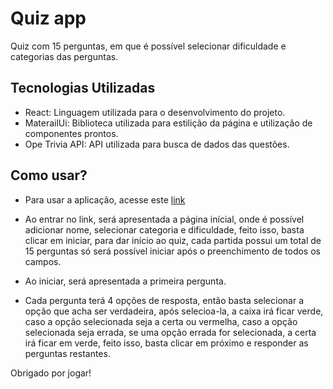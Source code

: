 # Quiz app

Quiz com 15 perguntas, em que é possível selecionar dificuldade e categorias das perguntas.

## Tecnologias Utilizadas

- React: Linguagem utilizada para o desenvolvimento do projeto.
- MaterailUi: Biblioteca utilizada para estilição da página e utilização de componentes prontos.
- Ope Trivia API: API utilizada para busca de dados das questões.

## Como usar?

- Para usar a aplicação, acesse este [link](https://appquizreact.netlify.app)

- Ao entrar no link, será apresentada a página inícial, onde é possível adicionar nome, selecionar categoria e dificuldade, feito isso, basta clicar em iniciar, para dar início ao quiz, cada partida possui um total de 15 perguntas só será possível iniciar após o preenchimento de todos os campos.

- Ao iniciar, será apresentada a primeira pergunta.

- Cada pergunta terá 4 opções de resposta, então basta selecionar a opção que acha ser verdadeira, após selecioa-la, a caixa irá ficar verde, caso a opção selecionada seja a certa ou vermelha, caso a opção selecionada seja errada, se uma opção errada for selecionada, a certa irá ficar em verde, feito isso, basta clicar em próximo e responder as perguntas restantes.

Obrigado por jogar!

